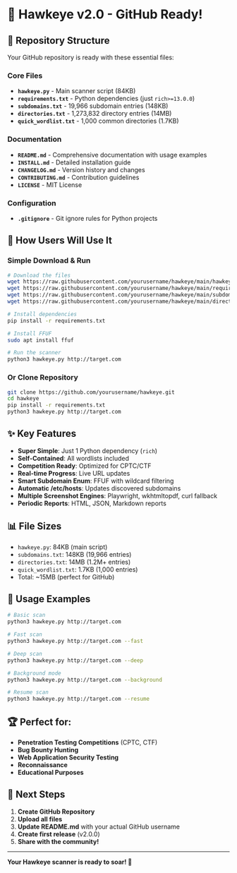 # 🦅 Hawkeye v2.0 - GitHub Ready!

## 📁 Repository Structure

Your GitHub repository is ready with these essential files:

### Core Files
- **`hawkeye.py`** - Main scanner script (84KB)
- **`requirements.txt`** - Python dependencies (just `rich>=13.0.0`)
- **`subdomains.txt`** - 19,966 subdomain entries (148KB)
- **`directories.txt`** - 1,273,832 directory entries (14MB)
- **`quick_wordlist.txt`** - 1,000 common directories (1.7KB)

### Documentation
- **`README.md`** - Comprehensive documentation with usage examples
- **`INSTALL.md`** - Detailed installation guide
- **`CHANGELOG.md`** - Version history and changes
- **`CONTRIBUTING.md`** - Contribution guidelines
- **`LICENSE`** - MIT License

### Configuration
- **`.gitignore`** - Git ignore rules for Python projects

## 🚀 How Users Will Use It

### Simple Download & Run
```bash
# Download the files
wget https://raw.githubusercontent.com/yourusername/hawkeye/main/hawkeye.py
wget https://raw.githubusercontent.com/yourusername/hawkeye/main/requirements.txt
wget https://raw.githubusercontent.com/yourusername/hawkeye/main/subdomains.txt
wget https://raw.githubusercontent.com/yourusername/hawkeye/main/directories.txt

# Install dependencies
pip install -r requirements.txt

# Install FFUF
sudo apt install ffuf

# Run the scanner
python3 hawkeye.py http://target.com
```

### Or Clone Repository
```bash
git clone https://github.com/yourusername/hawkeye.git
cd hawkeye
pip install -r requirements.txt
python3 hawkeye.py http://target.com
```

## ✨ Key Features

- **Super Simple**: Just 1 Python dependency (`rich`)
- **Self-Contained**: All wordlists included
- **Competition Ready**: Optimized for CPTC/CTF
- **Real-time Progress**: Live URL updates
- **Smart Subdomain Enum**: FFUF with wildcard filtering
- **Automatic /etc/hosts**: Updates discovered subdomains
- **Multiple Screenshot Engines**: Playwright, wkhtmltopdf, curl fallback
- **Periodic Reports**: HTML, JSON, Markdown reports

## 📊 File Sizes

- `hawkeye.py`: 84KB (main script)
- `subdomains.txt`: 148KB (19,966 entries)
- `directories.txt`: 14MB (1.2M+ entries)
- `quick_wordlist.txt`: 1.7KB (1,000 entries)
- Total: ~15MB (perfect for GitHub)

## 🎯 Usage Examples

```bash
# Basic scan
python3 hawkeye.py http://target.com

# Fast scan
python3 hawkeye.py http://target.com --fast

# Deep scan
python3 hawkeye.py http://target.com --deep

# Background mode
python3 hawkeye.py http://target.com --background

# Resume scan
python3 hawkeye.py http://target.com --resume
```

## 🏆 Perfect for:

- **Penetration Testing Competitions** (CPTC, CTF)
- **Bug Bounty Hunting**
- **Web Application Security Testing**
- **Reconnaissance**
- **Educational Purposes**

## 📝 Next Steps

1. **Create GitHub Repository**
2. **Upload all files**
3. **Update README.md** with your actual GitHub username
4. **Create first release** (v2.0.0)
5. **Share with the community!**

---

**Your Hawkeye scanner is ready to soar! 🦅**
